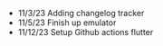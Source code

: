 - 11/3/23 Adding changelog tracker
- 11/5/23 Finish up emulator
- 11/12/23 Setup Github actions flutter